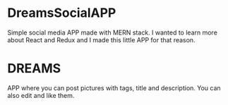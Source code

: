 # DreamsSocialAPP

Simple social media APP made with MERN stack. I wanted to learn more about React and Redux and I made this little APP for that reason.  


# DREAMS 
APP where you can post pictures with tags, title and description. You can also edit and like them.
